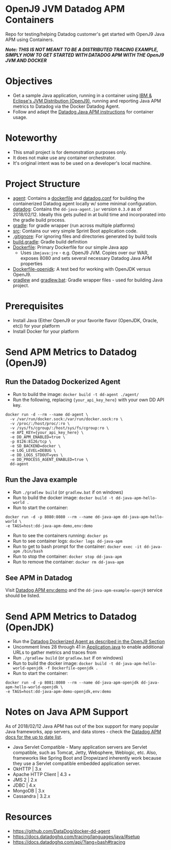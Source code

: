 # OpenJ9 JVM Datadog APM Containers
Repo for testing/helping Datadog customer's get started with OpenJ9 Java APM using Containers.

***Note: THIS IS NOT MEANT TO BE A DISTRIBUTED TRACING EXAMPLE, SIMPLY HOW TO GET STARTED WITH DATADOG APM WITH THE OpenJ9 JVM AND DOCKER***

# Objectives
- Get a sample Java application, running in a container using [IBM & Eclipse's JVM Distribution (OpenJ9)](https://en.wikipedia.org/wiki/OpenJ9), running and reporting Java APM metrics to Datadog via the Docker Datadog Agent.
- Follow and adapt the [Datadog Java APM instructions](https://docs.datadoghq.com/tracing/languages/java/)
for container usage.

# Noteworthy
- This small project is for demonstration purposes only.
- It does not make use any container orchestrator.
- It's original intent was to be used on a developer's local machine.

# Project Structure
- [agent](./agent): Contains a [dockerfile](./agent/Dockerfile) and [datadog.conf](./agent/datadog.conf) for building the containerized Datadog agent locally w/ some minimal configuration.
- [datadog](./datadog): Contains the `dd-java-agent.jar` version `0.3.0` as of 2018/02/12. Ideally this gets pulled in at build time and incorporated into the gradle build process.
- [gradle](./gradle): for gradle wrapper (run across multiple platforms)
- [src](./src/main/java/hello): Contains our very simple Sprint Boot application code.
- [.gitignore](./.gitignore): For ignoring files and directories generated by build tools
- [build.gradle](./build.gralde): Gradle build definition
- [Dockerfile](./Dockerfile): Primary Dockerfile for our simple Java app
  - Uses `ibmjava:jre` - e.g. OpenJ9 JVM. Copies over our WAR, exposes 8080 and sets several necessary Datadog Java APM properties
- [Dockerfile-openjdk](./Dockerfile-openjdk): A test bed for working with OpenJDK versus OpenJ9.
- [gradlew](./gradlew) and [gradlew.bat](./gradlew.bat): Gradle wrapper files - used for building Java project.

# Prerequisites
- Install Java (Either OpenJ9 or your favorite flavor (OpenJDK, Oracle, etc)) for your platform
- Install Docker for your platform

# Send APM Metrics to Datadog (OpenJ9)
## Run the Datadog Dockerized Agent
- Run to build the image: `docker build -t dd-agent ./agent/`
- Run the following, replacing `{your_api_key_here}` with your own DD API key.
```
docker run -d --rm --name dd-agent \
  -v /var/run/docker.sock:/var/run/docker.sock:ro \
  -v /proc/:/host/proc/:ro \
  -v /sys/fs/cgroup/:/host/sys/fs/cgroup:ro \
  -e API_KEY={your_api_key_here} \
  -e DD_APM_ENABLED=true \
  -p 8126:8126/tcp \
  -e SD_BACKEND=docker \
  -e LOG_LEVEL=DEBUG \
  -e DD_LOGS_STDOUT=yes \
  -e DD_PROCESS_AGENT_ENABLED=true \
  dd-agent
```

## Run the Java example
- Run `./gradlew build` (or `gradlew.bat` if on windows)
- Run to build the docker image: `docker build -t dd-java-apm-hello-world .`
- Run to start the container:
```
docker run -d -p 8080:8080 --rm --name dd-java-apm dd-java-apm-hello-world \
-e TAGS=host:dd-java-apm-demo,env:demo
```
- Run to see the containers running: `docker ps`
- Run to see container logs: `docker logs dd-java-apm`
- Run to get to bash prompt for the container: `docker exec -it dd-java-apm /bin/bash`
- Run to stop the container: `docker stop dd-java-apm`
- Run to remove the container: `docker rm dd-java-apm`

## See APM in Datadog
Visit [Datadog APM env:demo](https://app.datadoghq.com/apm/services?env=demo) and the `dd-java-apm-example-openj9` service should be listed.

# Send APM Metrics to Datadog (OpenJDK)
- Run the [Datadog Dockerized Agent as described in the OpenJ9 Section](#run-the-datadog-dockerized-agent)
- Uncomment lines 28 through 41 in [Application.java](./src/main/java/hello/Application.java#L28-L41) to enable additional URLs to gather metrics and traces from
- Run `./gradlew build` (or `gradlew.bat` if on windows)
- Run to build the docker image: `docker build -t dd-java-apm-hello-world-openjdk -f Dockerfile-openjdk .`
- Run to start the container:
```
docker run -d -p 8081:8080 --rm --name dd-java-apm-openjdk dd-java-apm-hello-world-openjdk \
-e TAGS=host:dd-java-apm-demo-openjdk,env:demo
```

# Notes on Java APM Support
As of 2018/02/12 Java APM has out of the box support for many popular Java frameworks, app servers, and data stores - check the [Datadog APM docs for the up to date list](https://docs.datadoghq.com/tracing/languages/java/#integrations).
- Java Servlet Compatible - Many application servers are Servlet compatible, such as Tomcat, Jetty, Websphere, Weblogic, etc. Also, frameworks like Spring Boot and Dropwizard inherently work because they use a Servlet compatible embedded application server.
- OkHTTP | 3.x
- Apache HTTP Client | 4.3 +
- JMS 2 | 2.x
- JDBC | 4.x
- MongoDB | 3.x
- Cassandra | 3.2.x

# Resources
- https://github.com/DataDog/docker-dd-agent
- https://docs.datadoghq.com/tracing/languages/java/#setup
- https://docs.datadoghq.com/api/?lang=bash#tracing
